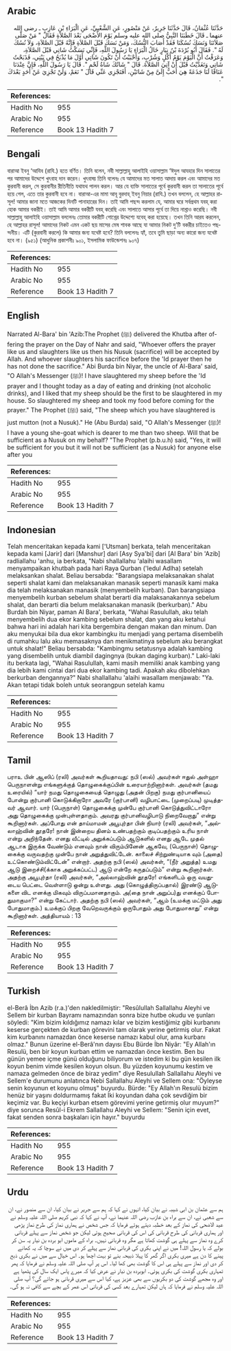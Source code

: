 ## Arabic


<div dir="rtl" lang="ar" style={{fontSize:'larger',backgroundColor:'#f8f9fa',padding:20}}>
حَدَّثَنَا عُثْمَانُ، قَالَ حَدَّثَنَا جَرِيرٌ، عَنْ مَنْصُورٍ، عَنِ الشَّعْبِيِّ، عَنِ الْبَرَاءِ بْنِ عَازِبٍ ـ رضى الله عنهما ـ قَالَ خَطَبَنَا النَّبِيُّ صلى الله عليه وسلم يَوْمَ الأَضْحَى بَعْدَ الصَّلاَةِ فَقَالَ ‏"‏ مَنْ صَلَّى صَلاَتَنَا وَنَسَكَ نُسُكَنَا فَقَدْ أَصَابَ النُّسُكَ، وَمَنْ نَسَكَ قَبْلَ الصَّلاَةِ فَإِنَّهُ قَبْلَ الصَّلاَةِ، وَلاَ نُسُكَ لَهُ ‏"‏‏.‏ فَقَالَ أَبُو بُرْدَةَ بْنُ نِيَارٍ خَالُ الْبَرَاءِ يَا رَسُولَ اللَّهِ، فَإِنِّي نَسَكْتُ شَاتِي قَبْلَ الصَّلاَةِ، وَعَرَفْتُ أَنَّ الْيَوْمَ يَوْمُ أَكْلٍ وَشُرْبٍ، وَأَحْبَبْتُ أَنْ تَكُونَ شَاتِي أَوَّلَ مَا يُذْبَحُ فِي بَيْتِي، فَذَبَحْتُ شَاتِي وَتَغَدَّيْتُ قَبْلَ أَنْ آتِيَ الصَّلاَةَ‏.‏ قَالَ ‏"‏ شَاتُكَ شَاةُ لَحْمٍ ‏"‏‏.‏ قَالَ يَا رَسُولَ اللَّهِ، فَإِنَّ عِنْدَنَا عَنَاقًا لَنَا جَذَعَةً هِيَ أَحَبُّ إِلَىَّ مِنْ شَاتَيْنِ، أَفَتَجْزِي عَنِّي قَالَ ‏"‏ نَعَمْ، وَلَنْ تَجْزِيَ عَنْ أَحَدٍ بَعْدَكَ ‏"‏‏.‏
</div>
<div style={{backgroundColor:'#f8f9fa',padding:20, marginBottom: 10}}><table> <thead> <tr> <th>References:</th> <th></th> </tr> </thead> <tbody><tr><td>Hadith No</td><td>955</td></tr><tr><td>Arabic No</td><td>955</td></tr><tr><td>Reference</td><td>Book 13 Hadith 7</td></tr></tbody></table></div>

## Bengali


<div dir="ltr" lang="bn" style={{fontSize:'larger',backgroundColor:'#f8f9fa',padding:20}}>
বারাআ ইবনু ‘আযিব (রাযি.) হতে বর্ণিত। তিনি বলেন, নবী সাল্লাল্লাহু আলাইহি ওয়াসাল্লাম ‘ঈদুল আযহার দিন সালাতের পর আমাদের উদ্দেশে খুৎবাহ দান করেন। খুৎবাহ্য় তিনি বলেনঃ যে আমাদের মত সালাত আদায় করল এবং আমাদের মত কুরবানী করল, সে কুরবানীর রীতিনীতি যথাযথ পালন করল। আর যে ব্যক্তি সালাতের পূর্বে কুরবানী করল তা সালাতের পূর্বে হয়ে গেল, এতে তার কুরবানী হবে না। বারাআ-এর মামা আবূ বুরদাহ্ ইবনু নিয়ার (রাযি.) তখন বললেন, হে আল্লাহর রাসূল! আমার জানা মতে আজকের দিনটি পানাহারের দিন। তাই আমি পছন্দ করলাম যে, আমার ঘরে সর্বপ্রথম যবহ্ করা হোক আমার বকরীই। তাই আমি আমার বকরীটি যবহ্ করেছি এবং সালাতে আসার পূর্বে তা দিয়ে নাশ্তাও করেছি। নবী সাল্লাল্লাহু আলাইহি ওয়াসাল্লাম বললেনঃ তোমার বকরীটি গোশ্তের উদ্দেশ্যে যবেহ্ করা হয়েছে। তখন তিনি আরয করলেন, হে আল্লাহর রাসূল! আমাদের নিকট এমন একট ছয় মাসের মেষ শাবক আছে যা আমার নিকট দু’টি বকরীর চাইতেও পছন্দনীয়। এটি (কুরবানী করলে) কি আমার জন্য যথেষ্ট হবে? তিনি বললেনঃ হ্যাঁ, তবে তুমি ছাড়া অন্য কারো জন্য যথেষ্ট হবে না। (৯৫১) (আধুনিক প্রকাশনীঃ ৯০১, ইসলামিক ফাউন্ডেশনঃ ৯০৭)
</div>
<div style={{backgroundColor:'#f8f9fa',padding:20, marginBottom: 10}}><table> <thead> <tr> <th>References:</th> <th></th> </tr> </thead> <tbody><tr><td>Hadith No</td><td>955</td></tr><tr><td>Arabic No</td><td>955</td></tr><tr><td>Reference</td><td>Book 13 Hadith 7</td></tr></tbody></table></div>

## English


<div dir="ltr" lang="en" style={{fontSize:'larger',backgroundColor:'#f8f9fa',padding:20}}>
Narrated Al-Bara' bin 'Azib:The Prophet (ﷺ) delivered the Khutba after offering the prayer on the Day of Nahr and said, "Whoever offers the prayer like us and slaughters like us then his Nusuk (sacrifice) will be accepted by Allah. And whoever slaughters his sacrifice before the 'Id prayer then he has not done the sacrifice." Abi Burda bin Niyar, the uncle of Al-Bara' said, "O Allah's Messenger (ﷺ)! I have slaughtered my sheep before the 'Id prayer and I thought today as a day of eating and drinking (not alcoholic drinks), and I liked that my sheep should be the first to be slaughtered in my house. So slaughtered my sheep and took my food before coming for the prayer." The Prophet (ﷺ) said, "The sheep which you have slaughtered is just mutton (not a Nusuk)." He (Abu Burda) said, "O Allah's Messenger (ﷺ)! I have a young she-goat which is dearer to me than two sheep. Will that be sufficient as a Nusuk on my behalf? "The Prophet (p.b.u.h) said, "Yes, it will be sufficient for you but it will not be sufficient (as a Nusuk) for anyone else after you
</div>
<div style={{backgroundColor:'#f8f9fa',padding:20, marginBottom: 10}}><table> <thead> <tr> <th>References:</th> <th></th> </tr> </thead> <tbody><tr><td>Hadith No</td><td>955</td></tr><tr><td>Arabic No</td><td>955</td></tr><tr><td>Reference</td><td>Book 13 Hadith 7</td></tr></tbody></table></div>

## Indonesian


<div dir="ltr" lang="id" style={{fontSize:'larger',backgroundColor:'#f8f9fa',padding:20}}>
Telah menceritakan kepada kami ['Utsman] berkata, telah menceritakan kepada kami [Jarir] dari [Manshur] dari [Asy Sya'bi] dari [Al Bara' bin 'Azib] radliallahu 'anhu, ia berkata, "Nabi shallallahu 'alaihi wasallam menyampaikan khutbah pada hari Raya Qurban ('Iedul Adlha) setelah melaksankan shalat. Beliau bersabda: "Barangsiapa melaksanakan shalat seperti shalat kami dan melaksanakan manasik seperti manasik kami maka dia telah melaksanakan manasik (menyembelih kurban). Dan barangsiapa menyembelih kurban sebelum shalat berarti dia malaksanakannya sebelum shalat, dan berarti dia belum melaksanakan manasik (berkurban)." Abu Burdah bin Niyar, paman Al Bara', berkata, "Wahai Rasulullah, aku telah menyembelih dua ekor kambing sebelum shalat, dan yang aku ketahui bahwa hari ini adalah hari kita bergembira dengan makan dan minum. Dan aku menyukai bila dua ekor kambingku itu menjadi yang pertama disembelih di rumahku lalu aku memasaknya dan menikmatinya sebelum aku berangkat untuk shalat!" Beliau bersabda: "Kambingmu setatusnya adalah kambing yang disembelih untuk diambil dagingnya (bukan daging kurban)." Laki-laki itu berkata lagi, "Wahai Rasulullah, kami masih memiliki anak kambing yang dia lebih kami cintai dari dua ekor kambing tadi. Apakah aku dibolehkan berkurban dengannya?" Nabi shallallahu 'alaihi wasallam menjawab: "Ya. Akan tetapi tidak boleh untuk seorangpun setelah kamu
</div>
<div style={{backgroundColor:'#f8f9fa',padding:20, marginBottom: 10}}><table> <thead> <tr> <th>References:</th> <th></th> </tr> </thead> <tbody><tr><td>Hadith No</td><td>955</td></tr><tr><td>Arabic No</td><td>955</td></tr><tr><td>Reference</td><td>Book 13 Hadith 7</td></tr></tbody></table></div>

## Tamil


<div dir="ltr" lang="ta" style={{fontSize:'larger',backgroundColor:'#f8f9fa',padding:20}}>
பராஉ பின் ஆஸிப் (ரலி) அவர்கள் கூறியதாவது: நபி (ஸல்) அவர்கள் ஈதுல் அள்ஹா பெருநாளன்று எங்களுக்குத் தொழுகைக்குப்பின் உரையாற்றினார்கள். அவர்கள் (தமது உரையில்) “யார் நமது தொழுகையைத் தொழுது (அதன் பிறகு) நமது குர்பானியைப் போன்று குர்பானி கொடுக்கிறாரோ அவரே (குர்பானி) வழிபாட்டை (முறைப்படி) முடித்தவர் ஆவார். யார் (பெருநாள்) தொழுகைக்கு முன்பே குர்பானி கொடுத்துவிட்டாரோ அது தொழுகைக்கு முன்புள்ளதாகும். அவரது குர்பானிவழிபாடு நிறைவேறாது” என்று கூறினார்கள். அப்போது என் தாய்மாமன் அபூபுர்தா பின் நியார் (ரலி) அவர்கள், “அல்லாஹ்வின் தூதரே! நான் இன்றைய தினம் உண்பதற்கும் குடிப்பதற்கும் உரிய நாள் என்று அறிந்தேன். எனது வீட்டில் அறுக்கப்படும் ஆடுகளில் எனது ஆடே முதல் ஆடாக இருக்க வேண்டும் எனவும் நான் விரும்பினேன் ஆகவே, (பெருநாள்) தொழுகைக்கு வருவதற்கு முன்பே நான் அறுத்துவிட்டேன். காலைச் சிற்றுண்டியாக வும் (அதை) உட்கொண்டும்விட்டேன்” என்றார். அதற்கு நபி (ஸல்) அவர்கள், “(நீர் அறுத்த) உமது ஆடு இறைச்சி(க்காக அறுக்கப்பட்ட) ஆடு என்றே கருதப்படும்” என்று கூறினார்கள். அதற்கு அபூபுர்தா (ரலி) அவர்கள், “அல்லாஹ்வின் தூதரே! எங்களிடம் ஒரு வயதுடைய பெட்டை வெள்ளாடு ஒன்று உள்ளது. அது (கொழுத்திருப்பதால்) இரண்டு ஆடுகளை விட எனக்கு மிகவும் விருப்பமானதாகும். அ(தை நான் அறுப்ப)து எனக்குப் போதுமாகுமா?” என்று கேட்டார். அதற்கு நபி (ஸல்) அவர்கள், “ஆம் (உமக்கு மட்டும் அது போதுமாகும்.) உமக்குப் பிறகு வேறெவருக்கும் ஒருபோதும் அது போதுமாகாது” என்று கூறினார்கள். அத்தியாயம் : 13
</div>
<div style={{backgroundColor:'#f8f9fa',padding:20, marginBottom: 10}}><table> <thead> <tr> <th>References:</th> <th></th> </tr> </thead> <tbody><tr><td>Hadith No</td><td>955</td></tr><tr><td>Arabic No</td><td>955</td></tr><tr><td>Reference</td><td>Book 13 Hadith 7</td></tr></tbody></table></div>

## Turkish


<div dir="ltr" lang="tr" style={{fontSize:'larger',backgroundColor:'#f8f9fa',padding:20}}>
el-Berâ İbn Azib (r.a.)'den nakledilmiştir: "Resûlullah Sallallahu Aleyhi ve Sellem bir kurban Bayramı namazından sonra bize hutbe okudu ve şunları söyledi: "Kim bizim kıldığımız namazı kılar ve bizim kestiğimiz gibi kurbanını keserse gerçekten de kurban görevini tam olarak yerine getirmiş olur. Fakat kim kurbanını namazdan önce keserse namazı kabul olur, ama kurbanı olmaz." Bunun üzerine el-Berâ'nın dayısı Ebu Bürde İbn Niyâr: "Ey Allah'ın Resulü, ben bir koyun kurban ettim ve namazdan önce kestim. Ben bu günün yemee içme günü olduğunu biliyorum ve istedim ki bu gün kesilen ilk koyun benim vimde kesilen koyun olsun. Bu yüzden koyunumu kestim ve namaza gelmeden önce de biraz yedim" diye Resulullah Sallallahu Aleyhi ve Sellem'e durumunu anlatınca Nebi Sallallahu Aleyhi ve Sellem ona: "Öyleyse senin koyunun et koyunu olmuş" buyurdu. Bürde: "Ey Allah'ın Resulü bizim henüz bir yaşını doldurmamış fakat İki koyundan daha çok sevdiğim bir keçimiz var. Bu keçiyi kurban etsem görevimi yerine getirmiş olur muyum?" diye sorunca Resûl-i Ekrem Sallallahu Aleyhi ve Sellem: "Senin için evet, fakat senden sonra başkaları için hayır." buyurdu
</div>
<div style={{backgroundColor:'#f8f9fa',padding:20, marginBottom: 10}}><table> <thead> <tr> <th>References:</th> <th></th> </tr> </thead> <tbody><tr><td>Hadith No</td><td>955</td></tr><tr><td>Arabic No</td><td>955</td></tr><tr><td>Reference</td><td>Book 13 Hadith 7</td></tr></tbody></table></div>

## Urdu


<div dir="rtl" lang="ur" style={{fontSize:'larger',backgroundColor:'#f8f9fa',padding:20}}>
ہم سے عثمان بن ابی شیبہ نے بیان کیا، انہوں نے کہا کہ ہم سے جریر نے بیان کیا، ان سے منصور نے، ان سے شعبی نے، ان سے براء بن عازب رضی اللہ عنہما نے، آپ نے کہا کہ نبی کریم صلی اللہ علیہ وسلم نے عید الاضحی کی نماز کے بعد خطبہ دیتے ہوئے فرمایا کہ جس شخص نے ہماری نماز کی طرح نماز پڑھی اور ہماری قربانی کی طرح قربانی کی اس کی قربانی صحیح ہوئی لیکن جو شخص نماز سے پہلے قربانی کرے وہ نماز سے پہلے ہی گوشت کھاتا ہے مگر وہ قربانی نہیں۔ براء کے ماموں ابو بردہ بن نیار یہ سن کر بولے کہ یا رسول اللہ! میں نے اپنی بکری کی قربانی نماز سے پہلے کر دی میں نے سوچا کہ یہ کھانے پینے کا دن ہے میری بکری اگر گھر کا پہلا ذبیحہ بنے تو بہت اچھا ہو۔ اس خیال سے میں نے بکری ذبح کر دی اور نماز سے پہلے ہی اس کا گوشت بھی کھا لیا۔ اس پر آپ صلی اللہ علیہ وسلم نے فرمایا کہ پھر تمہاری بکری گوشت کی بکری ہوئی۔ ابوبردہ بن نیار نے عرض کیا کہ میرے پاس ایک سال کی پٹھیا ہے اور وہ مجھے گوشت کی دو بکریوں سے بھی عزیز ہے، کیا اس سے میری قربانی ہو جائے گی؟ آپ صلی اللہ علیہ وسلم نے فرمایا کہ ہاں لیکن تمہارے بعد کسی کی قربانی اس عمر کے بچے سے کافی نہ ہو گی۔
</div>
<div style={{backgroundColor:'#f8f9fa',padding:20, marginBottom: 10}}><table> <thead> <tr> <th>References:</th> <th></th> </tr> </thead> <tbody><tr><td>Hadith No</td><td>955</td></tr><tr><td>Arabic No</td><td>955</td></tr><tr><td>Reference</td><td>Book 13 Hadith 7</td></tr></tbody></table></div>